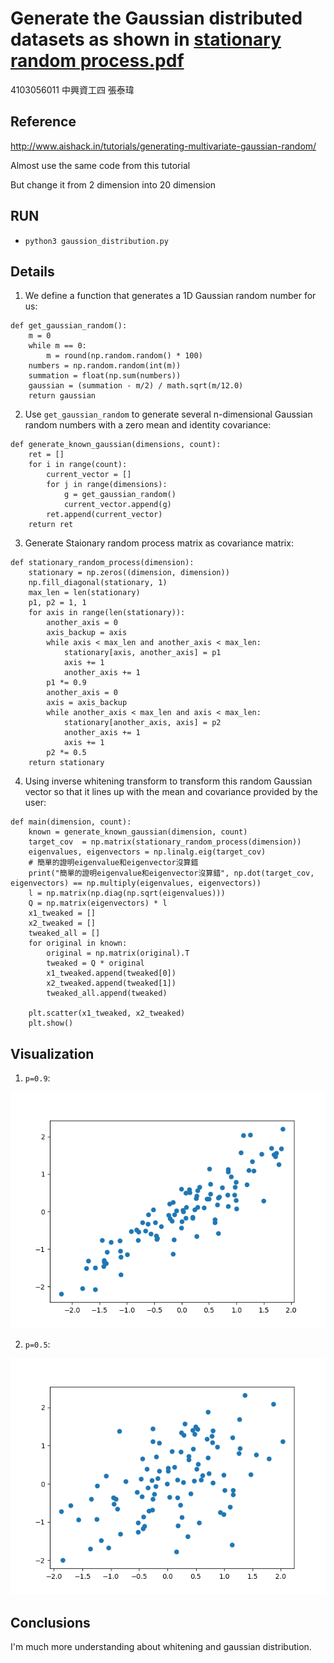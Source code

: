 # Generate the Gaussian distributed datasets as shown in [stationary random process.pdf](https://docs.wixstatic.com/ugd/33750e_84919aa1813c45fb89a4250e17edd18f.pdf)

4103056011 中興資工四 張泰瑋

## Reference

<http://www.aishack.in/tutorials/generating-multivariate-gaussian-random/>

Almost use the same code from this tutorial

But change it from 2 dimension into 20 dimension

## RUN

* `python3 gaussion_distribution.py`

## Details

1. We define a function that generates a 1D Gaussian random number for us:

```
def get_gaussian_random():
	m = 0
	while m == 0:
		m = round(np.random.random() * 100)
	numbers = np.random.random(int(m))
	summation = float(np.sum(numbers))
	gaussian = (summation - m/2) / math.sqrt(m/12.0)
	return gaussian
```

2. Use `get_gaussian_random` to generate several n-dimensional Gaussian random numbers with a zero mean and identity covariance:
```
def generate_known_gaussian(dimensions, count):
	ret = []
	for i in range(count):
		current_vector = []
		for j in range(dimensions):
			g = get_gaussian_random()
			current_vector.append(g)
		ret.append(current_vector)
	return ret
```

3. Generate Staionary random process matrix as covariance matrix:
```
def stationary_random_process(dimension):
	stationary = np.zeros((dimension, dimension))
	np.fill_diagonal(stationary, 1)
	max_len = len(stationary)
	p1, p2 = 1, 1
	for axis in range(len(stationary)):
		another_axis = 0
		axis_backup = axis
		while axis < max_len and another_axis < max_len:
			stationary[axis, another_axis] = p1
			axis += 1
			another_axis += 1
		p1 *= 0.9
		another_axis = 0
		axis = axis_backup
		while another_axis < max_len and axis < max_len:
			stationary[another_axis, axis] = p2
			another_axis += 1
			axis += 1
		p2 *= 0.5
	return stationary
```

4. Using inverse whitening transform to transform this random Gaussian vector so that it lines up with the mean and covariance provided by the user:
```
def main(dimension, count):
	known = generate_known_gaussian(dimension, count)
	target_cov  = np.matrix(stationary_random_process(dimension))
	eigenvalues, eigenvectors = np.linalg.eig(target_cov)
	# 簡單的證明eigenvalue和eigenvector沒算錯
	print("簡單的證明eigenvalue和eigenvector沒算錯", np.dot(target_cov, eigenvectors) == np.multiply(eigenvalues, eigenvectors))
	l = np.matrix(np.diag(np.sqrt(eigenvalues)))
	Q = np.matrix(eigenvectors) * l
	x1_tweaked = []
	x2_tweaked = []
	tweaked_all = []
	for original in known:
		original = np.matrix(original).T
		tweaked = Q * original
		x1_tweaked.append(tweaked[0])
		x2_tweaked.append(tweaked[1])
		tweaked_all.append(tweaked)

	plt.scatter(x1_tweaked, x2_tweaked)
	plt.show()
```


## Visualization

1. `p=0.9`:

![0.9](./0.9.png)

2. `p=0.5`:
					
![0.5](./0.5.png)

## Conclusions

I'm much more understanding about whitening and gaussian distribution.
